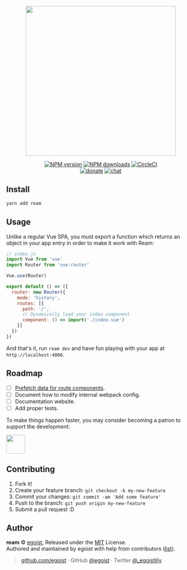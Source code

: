 <p align="center">
<img src="https://user-images.githubusercontent.com/8784712/36352897-581670e6-14fa-11e8-98e6-163f10bd8ab5.png" width="400">
</p>

<p align="center"><a href="https://npmjs.com/package/ream"><img src="https://img.shields.io/npm/v/ream.svg?style=for-the-badge" alt="NPM version"></a> <a href="https://npmjs.com/package/ream"><img src="https://img.shields.io/npm/dm/ream.svg?style=for-the-badge" alt="NPM downloads"></a> <a href="https://circleci.com/gh/ream/ream/tree/master"><img src="https://img.shields.io/circleci/project/github/ream/ream/master.svg?style=for-the-badge" alt="CircleCI"></a>  <br><a href="https://github.com/egoist/donate"><img src="https://img.shields.io/badge/$-donate-ff69b4.svg?maxAge=2592000&amp;style=for-the-badge" alt="donate"></a> <a href="https://chat.egoist.moe"><img src="https://img.shields.io/badge/chat-on%20discord-7289DA.svg?style=for-the-badge" alt="chat"></a></p>

## Install

```bash
yarn add ream
```

## Usage

Unlike a regular Vue SPA, you must export a function which returns an object in your app entry in order to make it work with Ream:

```js
// index.js
import Vue from 'vue'
import Router from 'vue-router'

Vue.use(Router)

export default () => ({
  router: new Router({
    mode: 'history',
    routes: [{
      path: '/',
      // Dynamically load your index component
      component: () => import('./index.vue')
    }]
  })
})
```

And that's it, run `ream dev` and have fun playing with your app at `http://localhost:4000`.

## Roadmap

- [ ] [Prefetch data for route components](https://github.com/ream/ream/issues/74).
- [ ] Document how to modify internal webpack config.
- [ ] Documentation website.
- [ ] Add proper tests.

To make things happen faster, you may consider becoming a patron to support the development:

<a href="https://patreon.com/egoist">
<img src="https://c5.patreon.com/external/logo/become_a_patron_button@2x.png" height="50">
</a>

## Contributing

1. Fork it!
2. Create your feature branch: `git checkout -b my-new-feature`
3. Commit your changes: `git commit -am 'Add some feature'`
4. Push to the branch: `git push origin my-new-feature`
5. Submit a pull request :D


## Author

**ream** © [egoist](https://github.com/egoist), Released under the [MIT](./LICENSE) License.<br>
Authored and maintained by egoist with help from contributors ([list](https://github.com/ream/ream/contributors)).

> [github.com/egoist](https://github.com/egoist) · GitHub [@egoist](https://github.com/egoist) · Twitter [@_egoistlily](https://twitter.com/_egoistlily)
